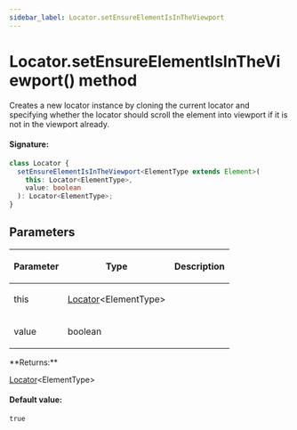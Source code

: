 ```yaml
---
sidebar_label: Locator.setEnsureElementIsInTheViewport
---
```


# Locator.setEnsureElementIsInTheViewport() method

Creates a new locator instance by cloning the current locator and specifying whether the locator should scroll the element into viewport if it is not in the viewport already.

#### Signature:

```typescript
class Locator {
  setEnsureElementIsInTheViewport<ElementType extends Element>(
    this: Locator<ElementType>,
    value: boolean
  ): Locator<ElementType>;
}
```

## Parameters

<table><thead><tr><th>

Parameter

</th><th>

Type

</th><th>

Description

</th></tr></thead>
<tbody><tr><td>

this

</td><td>

[Locator](./puppeteer.locator.md)&lt;ElementType&gt;

</td><td>

</td></tr>
<tr><td>

value

</td><td>

boolean

</td><td>

</td></tr>
</tbody></table>
**Returns:**

[Locator](./puppeteer.locator.md)&lt;ElementType&gt;

#### Default value:

`true`
